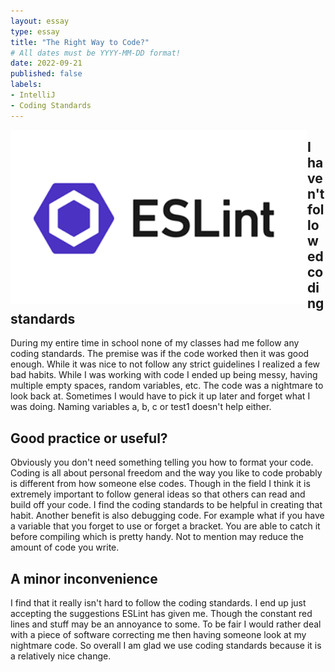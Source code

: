 ```yaml
---
layout: essay
type: essay
title: "The Right Way to Code?"
# All dates must be YYYY-MM-DD format!
date: 2022-09-21
published: false
labels:
- IntelliJ
- Coding Standards
---
```


<img align="left" width=475px src="../img/coding-standards/eslint-logo.png">

## I haven't followed coding standards

During my entire time in school none of my classes had me follow any coding standards. The premise was if the code worked then it was good enough. While it was nice to not follow any strict guidelines I realized a few bad habits. While I was working with code I ended up being messy, having multiple empty spaces, random variables, etc. The code was a nightmare to look back at. Sometimes I would have to pick it up later and forget what I was doing. Naming variables a, b, c or test1 doesn't help either.

## Good practice or useful?

Obviously you don't need something telling you how to format your code. Coding is all about personal freedom and the way you like to code probably is different from how someone else codes. Though in the field I think it is extremely important to follow general ideas so that others can read and build off your code. I find the coding standards to be helpful in creating that habit. Another benefit is also debugging code. For example what if you have a variable that you forget to use or forget a bracket. You are able to catch it before compiling which is pretty handy. Not to mention may reduce the amount of code you write.

## A minor inconvenience 

I find that it really isn't hard to follow the coding standards. I end up just accepting the suggestions ESLint has given me. Though the constant red lines and stuff may be an annoyance to some. To be fair I would rather deal with a piece of software correcting me then having someone look at my nightmare code. So overall I am glad we use coding standards because it is a relatively nice change. 

